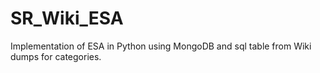 # SR_Wiki_ESA
Implementation of ESA in Python using MongoDB and sql table from Wiki dumps for categories.
